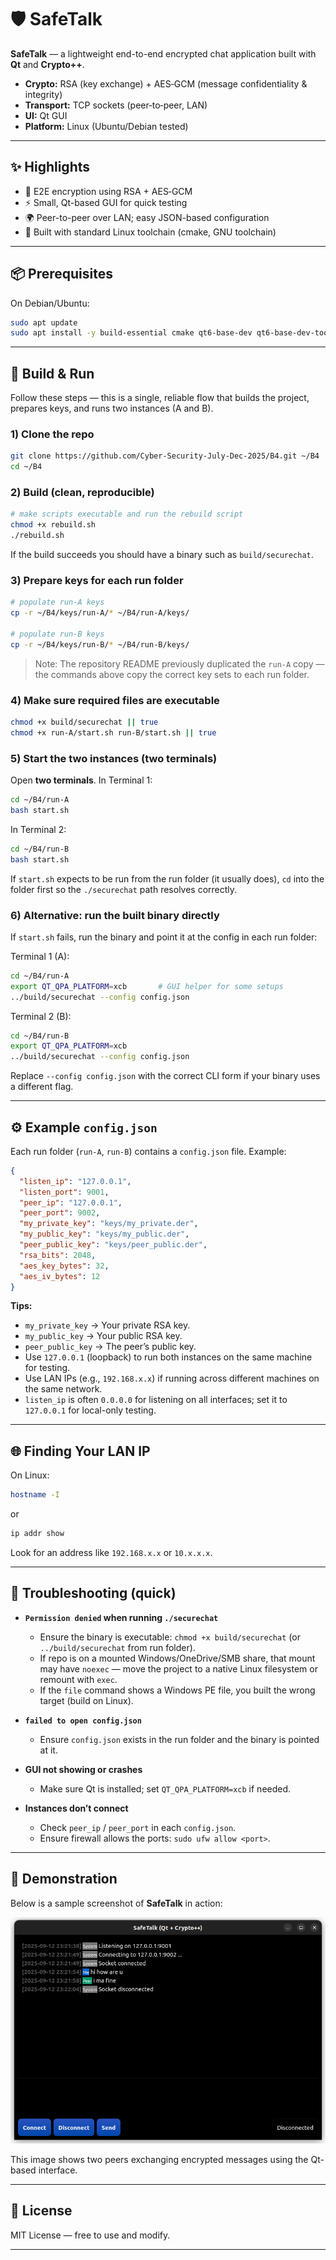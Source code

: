 # 🛡️ SafeTalk

**SafeTalk** — a lightweight end-to-end encrypted chat application built with **Qt** and **Crypto++**.

- **Crypto:** RSA (key exchange) + AES‑GCM (message confidentiality & integrity)
- **Transport:** TCP sockets (peer‑to‑peer, LAN)
- **UI:** Qt GUI
- **Platform:** Linux (Ubuntu/Debian tested)

---

## ✨ Highlights

- 🔐 E2E encryption using RSA + AES‑GCM
- ⚡ Small, Qt-based GUI for quick testing
- 🌍 Peer-to-peer over LAN; easy JSON-based configuration
- 🐧 Built with standard Linux toolchain (cmake, GNU toolchain)

---

## 📦 Prerequisites

On Debian/Ubuntu:

```bash
sudo apt update
sudo apt install -y build-essential cmake qt6-base-dev qt6-base-dev-tools libcrypto++-dev
```

---

## 🚀 Build & Run

Follow these steps — this is a single, reliable flow that builds the project, prepares keys, and runs two instances (A and B).

### 1) Clone the repo

```bash
git clone https://github.com/Cyber-Security-July-Dec-2025/B4.git ~/B4
cd ~/B4
```

### 2) Build (clean, reproducible)

```bash
# make scripts executable and run the rebuild script
chmod +x rebuild.sh
./rebuild.sh 
```

If the build succeeds you should have a binary such as `build/securechat`.

### 3) Prepare keys for each run folder

```bash
# populate run-A keys
cp -r ~/B4/keys/run-A/* ~/B4/run-A/keys/

# populate run-B keys
cp -r ~/B4/keys/run-B/* ~/B4/run-B/keys/
```

> Note: The repository README previously duplicated the `run-A` copy — the commands above copy the correct key sets to each run folder.

### 4) Make sure required files are executable

```bash
chmod +x build/securechat || true
chmod +x run-A/start.sh run-B/start.sh || true
```

### 5) Start the two instances (two terminals)

Open **two terminals**. In Terminal 1:

```bash
cd ~/B4/run-A
bash start.sh
```

In Terminal 2:

```bash
cd ~/B4/run-B
bash start.sh
```

If `start.sh` expects to be run from the run folder (it usually does), `cd` into the folder first so the `./securechat` path resolves correctly.

### 6) Alternative: run the built binary directly

If `start.sh` fails, run the binary and point it at the config in each run folder:

Terminal 1 (A):

```bash
cd ~/B4/run-A
export QT_QPA_PLATFORM=xcb       # GUI helper for some setups
../build/securechat --config config.json
```

Terminal 2 (B):

```bash
cd ~/B4/run-B
export QT_QPA_PLATFORM=xcb
../build/securechat --config config.json
```

Replace `--config config.json` with the correct CLI form if your binary uses a different flag.

---

## ⚙️ Example `config.json`

Each run folder (`run-A`, `run-B`) contains a `config.json` file. Example:
```json
{
  "listen_ip": "127.0.0.1",
  "listen_port": 9001,
  "peer_ip": "127.0.0.1",
  "peer_port": 9002,
  "my_private_key": "keys/my_private.der",
  "my_public_key": "keys/my_public.der",
  "peer_public_key": "keys/peer_public.der",
  "rsa_bits": 2048,
  "aes_key_bytes": 32,
  "aes_iv_bytes": 12
}
```

**Tips:**
- `my_private_key` → Your private RSA key.  
- `my_public_key` → Your public RSA key.  
- `peer_public_key` → The peer’s public key.  
- Use `127.0.0.1` (loopback) to run both instances on the same machine for testing.
- Use LAN IPs (e.g., `192.168.x.x`) if running across different machines on the same network.
- `listen_ip` is often `0.0.0.0` for listening on all interfaces; set it to `127.0.0.1` for local-only testing.

---

## 🌐 Finding Your LAN IP

On Linux:

```bash
hostname -I
```

or

```bash
ip addr show
```

Look for an address like `192.168.x.x` or `10.x.x.x`.  

---

## 🔧 Troubleshooting (quick)

- **`Permission denied` when running `./securechat`**
  - Ensure the binary is executable: `chmod +x build/securechat` (or `../build/securechat` from run folder).
  - If repo is on a mounted Windows/OneDrive/SMB share, that mount may have `noexec` — move the project to a native Linux filesystem or remount with `exec`.
  - If the `file` command shows a Windows PE file, you built the wrong target (build on Linux).

- **`failed to open config.json`**
  - Ensure `config.json` exists in the run folder and the binary is pointed at it.

- **GUI not showing or crashes**
  - Make sure Qt is installed; set `QT_QPA_PLATFORM=xcb` if needed.

- **Instances don’t connect**
  - Check `peer_ip` / `peer_port` in each `config.json`.
  - Ensure firewall allows the ports: `sudo ufw allow <port>`.

---

## 📸 Demonstration

Below is a sample screenshot of **SafeTalk** in action:

![Chat Example](chat_ex.png)

This image shows two peers exchanging encrypted messages using the Qt-based interface.

---

## 📄 License

MIT License — free to use and modify.

---



